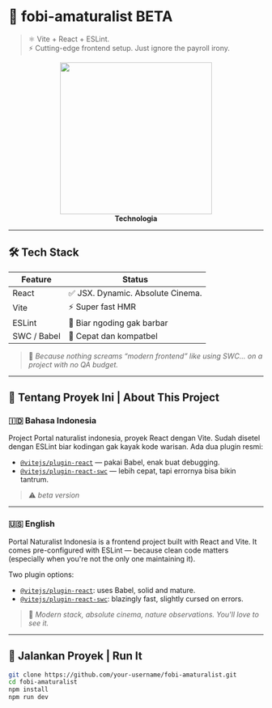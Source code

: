 # 🚀 fobi-amaturalist BETA

> ⚛️ Vite + React + ESLint.  
> ⚡ Cutting-edge frontend setup. Just ignore the payroll irony.

<div align="center">
  <img src="https://media.giphy.com/media/3o7abB06u9bNzA8lu8/giphy.gif" width="300" />
  <br />
  <strong>Technologia</strong>
</div>

---

## 🛠️ Tech Stack

| Feature              | Status                            |
|---------------------|-----------------------------------|
| React               | ✅ JSX. Dynamic. Absolute Cinema.      |
| Vite                | ⚡ Super fast HMR                 |
| ESLint              | 🧼 Biar ngoding gak barbar         |
| SWC / Babel         | 🚀 Cepat dan kompatbel |

> 💼 *Because nothing screams “modern frontend” like using SWC... on a project with no QA budget.*

---

## 🤖 Tentang Proyek Ini | About This Project

### 🇮🇩 Bahasa Indonesia
 Project Portal naturalist indonesia, proyek React dengan Vite. Sudah disetel dengan ESLint biar kodingan gak kayak kode warisan. Ada dua plugin resmi:

- [`@vitejs/plugin-react`](https://github.com/vitejs/vite-plugin-react) — pakai Babel, enak buat debugging.
- [`@vitejs/plugin-react-swc`](https://github.com/vitejs/vite-plugin-react-swc) — lebih cepat, tapi errornya bisa bikin tantrum.

> ⚠️ *beta version*

---

### 🇺🇸 English
Portal Naturalist Indonesia is a frontend project built with React and Vite.
It comes pre-configured with ESLint — because clean code matters (especially when you're not the only one maintaining it).

Two plugin options:
- [`@vitejs/plugin-react`](https://github.com/vitejs/vite-plugin-react): uses Babel, solid and mature.
- [`@vitejs/plugin-react-swc`](https://github.com/vitejs/vite-plugin-react-swc): blazingly fast, slightly cursed on errors.

> 👀 *Modern stack, absolute cinema, nature observations. You'll love to see it.*

---

## 🧪 Jalankan Proyek | Run It

```bash
git clone https://github.com/your-username/fobi-amaturalist.git
cd fobi-amaturalist
npm install
npm run dev
